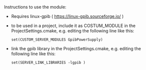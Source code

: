 Instructions to use the module:

- Requires linux-gpib ( https://linux-gpib.sourceforge.io/ )
- to be used in a project, include it as COSTUM_MODULE in the ProjectSettings.cmake, e.g. editing the following line like this:

  ```set(CUSTOM_SERVER_MODULES GpibPowerSupply)```
- link the gpib library in the ProjectSettings.cmake, e.g. editing the following line like this:

  ```set(SERVER_LINK_LIBRARIES -lgpib )```

